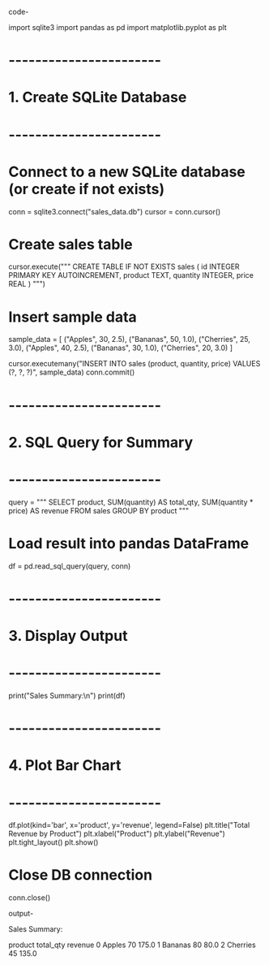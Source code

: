 code-

import sqlite3
import pandas as pd
import matplotlib.pyplot as plt

# -----------------------
# 1. Create SQLite Database
# -----------------------

# Connect to a new SQLite database (or create if not exists)
conn = sqlite3.connect("sales_data.db")
cursor = conn.cursor()

# Create sales table
cursor.execute("""
CREATE TABLE IF NOT EXISTS sales (
    id INTEGER PRIMARY KEY AUTOINCREMENT,
    product TEXT,
    quantity INTEGER,
    price REAL
)
""")

# Insert sample data
sample_data = [
    ("Apples", 30, 2.5),
    ("Bananas", 50, 1.0),
    ("Cherries", 25, 3.0),
    ("Apples", 40, 2.5),
    ("Bananas", 30, 1.0),
    ("Cherries", 20, 3.0)
]

cursor.executemany("INSERT INTO sales (product, quantity, price) VALUES (?, ?, ?)", sample_data)
conn.commit()

# -----------------------
# 2. SQL Query for Summary
# -----------------------

query = """
SELECT 
    product, 
    SUM(quantity) AS total_qty, 
    SUM(quantity * price) AS revenue 
FROM sales 
GROUP BY product
"""

# Load result into pandas DataFrame
df = pd.read_sql_query(query, conn)

# -----------------------
# 3. Display Output
# -----------------------
print("Sales Summary:\n")
print(df)

# -----------------------
# 4. Plot Bar Chart
# -----------------------
df.plot(kind='bar', x='product', y='revenue', legend=False)
plt.title("Total Revenue by Product")
plt.xlabel("Product")
plt.ylabel("Revenue")
plt.tight_layout()
plt.show()

# Close DB connection
conn.close()


output-


Sales Summary:

   product  total_qty  revenue
0   Apples         70    175.0
1  Bananas         80     80.0
2 Cherries         45    135.0
